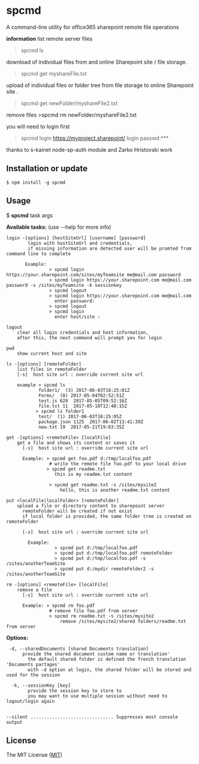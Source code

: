 spcmd
===============
A command-line utility for office365 sharepoint remote file operations

**information** 
  list remote server files 
   >spcmd ls 
  
  download of individual files from and online Sharepoint site / file storage.
   >spcmd get myshareFile.txt 

  upload of individual files or folder tree from  file storage to online Sharepoint site .
   >spcmd get newFolder/myshareFile2.txt 

  remove files
    >spcmd rm newFolder/myshareFile2.txt 
  
  you will need to login first 
  >spcmd login https://myproject.sharepoint/ login 
  >passwd:***
  
  thanks to s-kainet node-sp-auth module and Zarko Hristovski work

Installation or update
----------------------

```
$ npm install -g spcmd
```

Usage
-----

$ **spcmd** task args

**Available tasks:** 
    (use --help for more info)
    
    login -[options] [hostSiteUrl] [username] [password]  
            login with hostSiteUrl and credentials,
            if missing information are detected user will be promted from command line to complete

           Example: 
                    > spcmd login https://your.sharepoint.com/sites/myTeamsite me@mail.com password
                    > spcmd login https://your.sharepoint.com me@mail.com password -s /sites/myTeamsite -k sessionkey
                    > spcmd logout
                    > spcmd login https://your.sharepoint.com me@mail.com 
                      enter password:
                    > spcmd logout
                    > spcmd login
                      enter host/site :
                      
    logout
        clear all login credentials and host information, 
        after this, the next command will prompt you for login
    
    pwd
        show current host and site
        
    ls -[options] [remoteFolder] 
        list files in remoteFolder
        [-s]  host site url : override current site url
        
        example > spcmd ls
                folder1/  (3) 2017-06-03T18:25:01Z
                Forms/  (0) 2017-05-04T02:52:51Z
                test.js 628  2017-05-05T09:52:16Z
                file.txt 11  2017-05-18T12:48:15Z
               > spcmd ls folder1
                test/  (1) 2017-06-03T18:25:05Z
                package.json 1125  2017-06-02T13:41:39Z
                new.txt 19  2017-05-21T19:03:35Z

    get -[options] <remoteFile> [localFile]
        get a file and shows its content or saves it
          [-s]  host site url : override current site url

          Example: > spcmd get foo.pdf d:/tmp/localfoo.pdf
                    # write the remote file foo.pdf to your local drive
                   > spcmd get readme.txt
                      this is my readme.txt content
                 
                    > spcmd get readme.txt -s /sites/mysite2
                        hello, this is another readme.txt content 

    put <localFile|localFolder> [remoteFolder]      
        upload a file or directory content to sharepoint server
          remoteFolder will be created if not exist
          if local folder is provided, the same folder tree is created on remoteFolder
          
          [-s]  host site url : override current site url
          
            Example: 
                      > spcmd put d:/tmp/localfoo.pdf 
                      > spcmd put d:/tmp/localfoo.pdf remoteFolder
                      > spcmd put d:/tmp/localfoo.pdf -s /sites/anotherTeamSite
                      > spcmd put d:/mydir remoteFolder2 -s /sites/anotherTeamSite
        
    rm -[options] <remoteFile> [localFile]
        remove a file 
          [-s]  host site url : override current site url

          Example: > spcmd rm foo.pdf 
                    # remove file foo.pdf from server
                    > spcmd rm readme.txt -s /sites/mysite2
                        remove /sites/mysite2/shared folders/readme.txt from server
**Options:**

     -d, --sharedDocuments [shared Documents translation]
          provide the shared document custom name or translation'
            the default shared folder is defined the french translation 'Documents partages'
            with -d option at login, the shared folder will be stored and used for the session
            
      -k, --sessionKey [key]
            provide the session key to store to
            you may want to use multiple session without need to logout/login again
              

    --silent ............................... Suppresses most console output

License
-------
The MIT License ([MIT](http://choosealicense.com/licenses/mit/))
